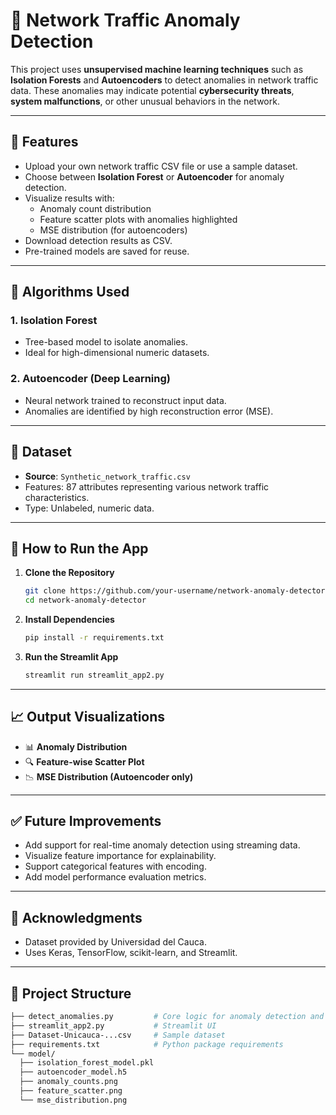 # 🚨 Network Traffic Anomaly Detection

This project uses **unsupervised machine learning techniques** such as **Isolation Forests** and **Autoencoders** to detect anomalies in network traffic data. These anomalies may indicate potential **cybersecurity threats**, **system malfunctions**, or other unusual behaviors in the network.

---

## 📌 Features

- Upload your own network traffic CSV file or use a sample dataset.
- Choose between **Isolation Forest** or **Autoencoder** for anomaly detection.
- Visualize results with:
  - Anomaly count distribution
  - Feature scatter plots with anomalies highlighted
  - MSE distribution (for autoencoders)
- Download detection results as CSV.
- Pre-trained models are saved for reuse.

---

## 🧠 Algorithms Used

### 1. Isolation Forest
- Tree-based model to isolate anomalies.
- Ideal for high-dimensional numeric datasets.

### 2. Autoencoder (Deep Learning)
- Neural network trained to reconstruct input data.
- Anomalies are identified by high reconstruction error (MSE).

---

## 🧪 Dataset

- **Source**: `Synthetic_network_traffic.csv`
- Features: 87 attributes representing various network traffic characteristics.
- Type: Unlabeled, numeric data.

---

## 🚀 How to Run the App

1. **Clone the Repository**
   ```bash
   git clone https://github.com/your-username/network-anomaly-detector.git
   cd network-anomaly-detector
2. **Install Dependencies**
   ```bash
   pip install -r requirements.txt
3. **Run the Streamlit App**
   ```bash
   streamlit run streamlit_app2.py

--- 

## 📈 Output Visualizations

- 📊 **Anomaly Distribution**
- 🔍 **Feature-wise Scatter Plot**
- 📉 **MSE Distribution (Autoencoder only)**

---

## ✅ Future Improvements

- Add support for real-time anomaly detection using streaming data.
- Visualize feature importance for explainability.
- Support categorical features with encoding.
- Add model performance evaluation metrics.

---

## 🙌 Acknowledgments

- Dataset provided by Universidad del Cauca.
- Uses Keras, TensorFlow, scikit-learn, and Streamlit.

---
 
## 📂 Project Structure
  ```bash
├── detect_anomalies.py         # Core logic for anomaly detection and plotting
├── streamlit_app2.py           # Streamlit UI
├── Dataset-Unicauca-...csv     # Sample dataset
├── requirements.txt            # Python package requirements
└── model/
    ├── isolation_forest_model.pkl
    ├── autoencoder_model.h5
    ├── anomaly_counts.png
    ├── feature_scatter.png
    └── mse_distribution.png




